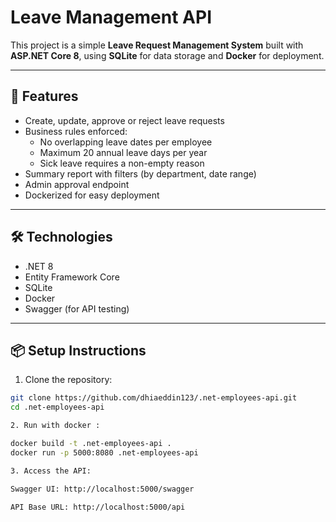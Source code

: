 # Leave Management API

This project is a simple **Leave Request Management System** built with **ASP.NET Core 8**, using **SQLite** for data storage and **Docker** for deployment.

---

## 🚀 Features

- Create, update, approve or reject leave requests
- Business rules enforced:
  - No overlapping leave dates per employee
  - Maximum 20 annual leave days per year
  - Sick leave requires a non-empty reason
- Summary report with filters (by department, date range)
- Admin approval endpoint
- Dockerized for easy deployment

---

## 🛠️ Technologies

- .NET 8
- Entity Framework Core
- SQLite
- Docker
- Swagger (for API testing)

---

## 📦 Setup Instructions

1. Clone the repository:

```bash
git clone https://github.com/dhiaeddin123/.net-employees-api.git
cd .net-employees-api

2. Run with docker :

docker build -t .net-employees-api .
docker run -p 5000:8080 .net-employees-api

3. Access the API:

Swagger UI: http://localhost:5000/swagger

API Base URL: http://localhost:5000/api
